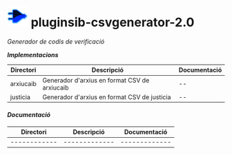# ![Logo](https://github.com/GovernIB/maven/raw/binaris/pluginsib/projectinfo_Attachments/icon.jpg) pluginsib-csvgenerator-2.0
*Generador de codis de verificació*

***Implementacions***

Directori | Descripció | Documentació
------------ | ------------- | -------------
arxiucaib | Generador d'arxius en format CSV de arxiucaib | -- 
justicia | Generador d'arxius en format CSV de justicia | --

#### ***Documentació***

Directori | Descripció | Documentació
------------ | ------------- | -------------
------------ | ------------- | -------------


